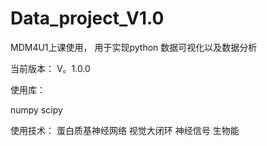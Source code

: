 # Data_project_V1.0

MDM4U1上课使用， 用于实现python 数据可视化以及数据分析

当前版本： V。1.0.0

使用库：

numpy
scipy

使用技术：
  蛋白质基神经网络
  视觉大闭环
  神经信号
  生物能
